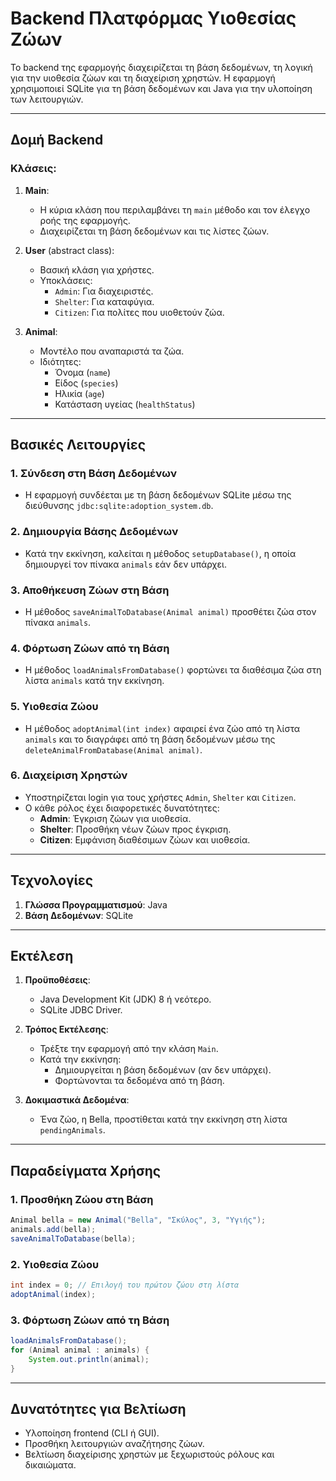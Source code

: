 # Backend Πλατφόρμας Υιοθεσίας Ζώων

Το backend της εφαρμογής διαχειρίζεται τη βάση δεδομένων, τη λογική για την υιοθεσία ζώων και τη διαχείριση χρηστών. Η εφαρμογή χρησιμοποιεί SQLite για τη βάση δεδομένων και Java για την υλοποίηση των λειτουργιών.

---

## Δομή Backend

### Κλάσεις:
1. **Main**:
   - Η κύρια κλάση που περιλαμβάνει τη `main` μέθοδο και τον έλεγχο ροής της εφαρμογής.
   - Διαχειρίζεται τη βάση δεδομένων και τις λίστες ζώων.

2. **User** (abstract class):
   - Βασική κλάση για χρήστες.
   - Υποκλάσεις:
     - `Admin`: Για διαχειριστές.
     - `Shelter`: Για καταφύγια.
     - `Citizen`: Για πολίτες που υιοθετούν ζώα.

3. **Animal**:
   - Μοντέλο που αναπαριστά τα ζώα.
   - Ιδιότητες:
     - Όνομα (`name`)
     - Είδος (`species`)
     - Ηλικία (`age`)
     - Κατάσταση υγείας (`healthStatus`)

---

## Βασικές Λειτουργίες

### 1. Σύνδεση στη Βάση Δεδομένων
- Η εφαρμογή συνδέεται με τη βάση δεδομένων SQLite μέσω της διεύθυνσης `jdbc:sqlite:adoption_system.db`.

### 2. Δημιουργία Βάσης Δεδομένων
- Κατά την εκκίνηση, καλείται η μέθοδος `setupDatabase()`, η οποία δημιουργεί τον πίνακα `animals` εάν δεν υπάρχει.

### 3. Αποθήκευση Ζώων στη Βάση
- Η μέθοδος `saveAnimalToDatabase(Animal animal)` προσθέτει ζώα στον πίνακα `animals`.

### 4. Φόρτωση Ζώων από τη Βάση
- Η μέθοδος `loadAnimalsFromDatabase()` φορτώνει τα διαθέσιμα ζώα στη λίστα `animals` κατά την εκκίνηση.

### 5. Υιοθεσία Ζώου
- Η μέθοδος `adoptAnimal(int index)` αφαιρεί ένα ζώο από τη λίστα `animals` και το διαγράφει από τη βάση δεδομένων μέσω της `deleteAnimalFromDatabase(Animal animal)`.

### 6. Διαχείριση Χρηστών
- Υποστηρίζεται login για τους χρήστες `Admin`, `Shelter` και `Citizen`.
- Ο κάθε ρόλος έχει διαφορετικές δυνατότητες:
  - **Admin**: Έγκριση ζώων για υιοθεσία.
  - **Shelter**: Προσθήκη νέων ζώων προς έγκριση.
  - **Citizen**: Εμφάνιση διαθέσιμων ζώων και υιοθεσία.

---

## Τεχνολογίες
1. **Γλώσσα Προγραμματισμού**: Java
2. **Βάση Δεδομένων**: SQLite

---

## Εκτέλεση

1. **Προϋποθέσεις**:
   - Java Development Kit (JDK) 8 ή νεότερο.
   - SQLite JDBC Driver.

2. **Τρόπος Εκτέλεσης**:
   - Τρέξτε την εφαρμογή από την κλάση `Main`.
   - Κατά την εκκίνηση:
     - Δημιουργείται η βάση δεδομένων (αν δεν υπάρχει).
     - Φορτώνονται τα δεδομένα από τη βάση.

3. **Δοκιμαστικά Δεδομένα**:
   - Ένα ζώο, η Bella, προστίθεται κατά την εκκίνηση στη λίστα `pendingAnimals`.

---

## Παραδείγματα Χρήσης

### 1. Προσθήκη Ζώου στη Βάση
```java
Animal bella = new Animal("Bella", "Σκύλος", 3, "Υγιής");
animals.add(bella);
saveAnimalToDatabase(bella);
```

### 2. Υιοθεσία Ζώου
```java
int index = 0; // Επιλογή του πρώτου ζώου στη λίστα
adoptAnimal(index);
```

### 3. Φόρτωση Ζώων από τη Βάση
```java
loadAnimalsFromDatabase();
for (Animal animal : animals) {
    System.out.println(animal);
} 
```

---

## Δυνατότητες για Βελτίωση
- Υλοποίηση frontend (CLI ή GUI).
- Προσθήκη λειτουργιών αναζήτησης ζώων.
- Βελτίωση διαχείρισης χρηστών με ξεχωριστούς ρόλους και δικαιώματα.
